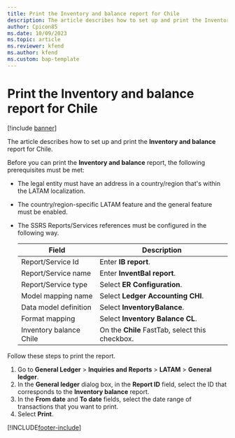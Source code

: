 ```yaml
---
title: Print the Inventory and balance report for Chile
description: The article describes how to set up and print the Inventory and balance report for Chile.
author: Cpicon85 
ms.date: 10/09/2023 
ms.topic: article
ms.reviewer: kfend
ms.author: kfend
ms.custom: bap-template
---
```


# Print the Inventory and balance report for Chile

[!include [banner](../../includes/banner.md)]

The article describes how to set up and print the **Inventory and balance** report for Chile.

Before you can print the **Inventory and balance** report, the following prerequisites must be met:

- The legal entity must have an address in a country/region that's within the LATAM localization.
- The country/region-specific LATAM feature and the general feature must be enabled.
- The SSRS Reports/Services references must be configured in the following way.

    | Field | Description |
    | ------| ----------- |
    | Report/Service Id | Enter **IB report**. |
    | Report/Service name | Enter **InventBal report**. |
    | Report/Service type | Select **ER Configuration**. |
    | Model mapping name | Select **Ledger Accounting CHI**. |
    | Data model definition | Select **InventoryBalance**. |
    | Format mapping | Select **Inventory Balance CL**. |
    | Inventory balance Chile | On the **Chile** FastTab, select this checkbox. |

Follow these steps to print the report.

1. Go to **General Ledger** \> **Inquiries and Reports** \> **LATAM** \> **General ledger**.
2. In the **General ledger** dialog box, in the **Report ID** field, select the ID that corresponds to the **Inventory balance** report.
3. In the **From date** and **To date** fields, select the date range of transactions that you want to print.
4. Select **Print**.

[!INCLUDE[footer-include](../../../includes/footer-banner.md)]
